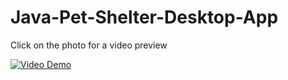 # Java-Pet-Shelter-Desktop-App

Click on the photo for a video preview

[![Video Demo](https://i.pinimg.com/564x/e6/1d/36/e61d36fe58dfeb63255955fdbeac4c98.jpg)](https://youtu.be/P_0ozdXk6kg)
